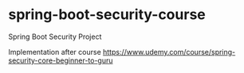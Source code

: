 # spring-boot-security-course
Spring Boot Security Project 

Implementation after course https://www.udemy.com/course/spring-security-core-beginner-to-guru

